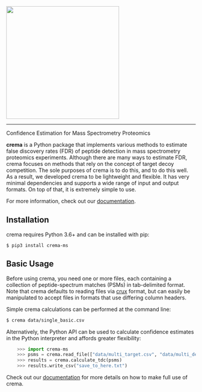 <img src="https://raw.githubusercontent.com/Noble-Lab/crema/master/docs/static/crema_logo.svg" width=300>
 
---

Confidence Estimation for Mass Spectrometry Proteomics

**crema** is a Python package that implements various methods to estimate false discovery rates (FDR) of peptide
detection in mass spectrometry proteomics experiments. Although there are many ways to estimate FDR, crema focuses on
methods that rely on the concept of target decoy competition. The sole purposes of crema is to do this, and to do this
well. As a result, we developed crema to be lightweight and flexible. It has very minimal dependencies and supports a
wide range of input and output formats. On top of that, it is extremely simple to use.

For more information, check out our
[documentation](https://crema-ms.readthedocs.io).  

## Installation  

crema requires Python 3.6+ and can be installed with pip:  

```
$ pip3 install crema-ms
```

## Basic Usage  

Before using crema, you need one or more files, each containing a collection of
peptide-spectrum matches (PSMs) in tab-delimited format. Note that crema defaults
to reading files via [crux](http://crux.ms/index.html) format, but can easily be
manipulated to accept files in formats that use differing column headers.

Simple crema calculations can be performed at the command line:

```Bash
$ crema data/single_basic.csv
```

Alternatively, the Python API can be used to calculate confidence estimates in the Python
interpreter and affords greater flexibility:

```Python
    >>> import crema-ms
    >>> psms = crema.read_file(["data/multi_target.csv", "data/multi_decoy.csv"])
    >>> results = crema.calculate_tdc(psms)
    >>> results.write_csv("save_to_here.txt")
```

Check out our [documentation](hhttps://crema-ms.readthedocs.io) for more details
on how to make full use of crema.